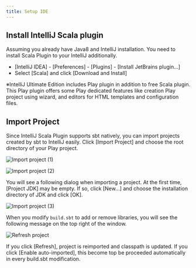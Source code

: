 ```yaml
---
title: Setup IDE
---
```


## Install IntelliJ Scala plugin

Assuming you already have Java8 and IntelliJ installation. You need to install Scala Plugin to your IntelliJ additionally.

* [IntelliJ IDEA] - [Preferences] - [Plugins] - [Install JetBrains plugin...]
* Select [Scala] and click [Download and Install]

※IntelliJ Ultimate Edition includes Play plugin in addition to free Scala plugin. This Play plugin offers some Play dedicated features like creation Play project using wizard, and editors for HTML templates and configuration files.

## Import Project

Since IntelliJ Scala Plugin supports sbt natively, you can import projects created by sbt to IntelliJ easily. Click [Import Project] and choose the root directory of your Play project.

![Import project (1)](../images/play2.6-scalikejdbc3.2/open_project_intellij1.png)

![Import project (2)](../images/play2.6-scalikejdbc3.2/open_project_intellij2.png)

You will see a following dialog when importing a project. At the first time, [Project JDK] may be empty. If so, click [New...] and choose the installation directory of JDK and click [OK].

![Import project (3)](../images/play2.6-scalikejdbc3.2/open_project_intellij3.png)

When you modify `build.sbt` to add or remove libraries, you will see the following message on the top right of the window.

![Refresh project](../images/play2.6-scalikejdbc3.2/re-import_project.png)

If you click [Refresh], project is reimported and classpath is updated. If you click [Enable auto-imported], this become top be proceeded automatically in every build.sbt modification.
